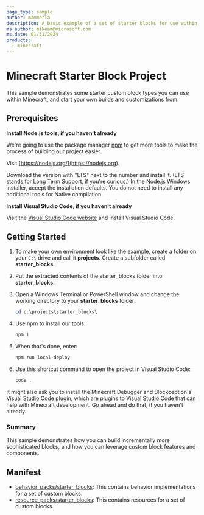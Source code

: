 ```yaml
---
page_type: sample
author: mammerla
description: A basic example of a set of starter blocks for use within Minecraft.
ms.author: mikeam@microsoft.com
ms.date: 01/31/2024
products:
  - minecraft
---
```


# Minecraft Starter Block Project

This sample demonstrates some starter custom block types you can use within Minecraft,
and start your own builds and customizations from.

## Prerequisites

**Install Node.js tools, if you haven't already**

We're going to use the package manager [npm](https://www.npmjs.com/package/npm) to get more tools to make the process of building our project easier.

Visit [https://nodejs.org/](https://nodejs.org).

Download the version with "LTS" next to the number and install it. (LTS stands for Long Term Support, if you're curious.) In the Node.js Windows installer, accept the installation defaults. You do not need to install any additional tools for Native compilation.

**Install Visual Studio Code, if you haven't already**

Visit the [Visual Studio Code website](https://code.visualstudio.com) and install Visual Studio Code.

## Getting Started

1. To make your own environment look like the example, create a folder on your `C:\` drive and call it **projects**. Create a subfolder called **starter_blocks**.

1. Put the extracted contents of the starter_blocks folder into **starter_blocks**.

1. Open a Windows Terminal or PowerShell window and change the working directory to your **starter_blocks** folder:

   ```powershell
   cd c:\projects\starter_blocks\
   ```

1. Use npm to install our tools:

   ```powershell
   npm i
   ```

1. When that's done, enter:

   ```powershell
   npm run local-deploy
   ```

1. Use this shortcut command to open the project in Visual Studio Code:

   ```powershell
   code .
   ```

It might also ask you to install the Minecraft Debugger and Blockception's Visual Studio Code plugin, which are plugins to Visual Studio Code that can help with Minecraft development. Go ahead and do that, if you haven't already.

### Summary

This sample demonstrates how you can build incrementally more sophisticated blocks, and how you can leverage custom block features and components.

## Manifest

- [behavior_packs/starter_blocks](https://github.com/microsoft/minecraft-samples/blob/main/starter_blocks/behavior_packs/starter_blocks): This contains behavior implementations for a set of custom blocks.
- [resource_packs/starter_blocks](https://github.com/microsoft/minecraft-samples/blob/main/starter_blocks/resource_packs/starter_blocks): This contains resources for a set of custom blocks.
